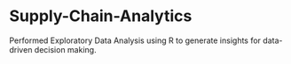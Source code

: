 # Supply-Chain-Analytics
Performed Exploratory Data Analysis using R to generate insights for data-driven decision making. 
